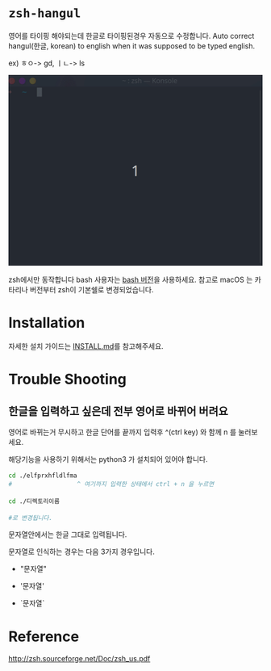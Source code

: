 # `zsh-hangul`

영어를 타이핑 해야되는데 한글로 타이핑된경우 자동으로 수정합니다. Auto correct hangul(한글, korean) to english when it was supposed to be typed english.

ex) ㅎㅇ-> gd, ㅣㄴ-> ls

![zsh-hangul.gif](./.github/zsh-hangul.gif)

zsh에서만 동작합니다 bash 사용자는 [bash 버전](https://github.com/gomjellie/bash-hangul)을 사용하세요. 참고로 macOS 는 카타리나 버전부터 zsh이 기본쉘로 변경되었습니다.

# Installation

자세한 설치 가이드는 [INSTALL.md](./INSTALL.md)를 참고해주세요.

# Trouble Shooting

## 한글을 입력하고 싶은데 전부 영어로 바뀌어 버려요

영어로 바뀌는거 무시하고 한글 단어를 끝까지 입력후 ^(ctrl key) 와 함께 n 를 눌러보세요.

해당기능을 사용하기 위해서는 python3 가 설치되어 있어야 합니다.

```sh
cd ./elfprxhfldlfma
#                  ^ 여기까지 입력한 상태에서 ctrl + n 을 누르면 

cd ./디렉토리이름

#로 변경됩니다.
```

문자열안에서는 한글 그대로 입력됩니다.

문자열로 인식하는 경우는 다음 3가지 경우입니다.

- "문자열"

- '문자열'

- \`문자열\`

# Reference

http://zsh.sourceforge.net/Doc/zsh_us.pdf

